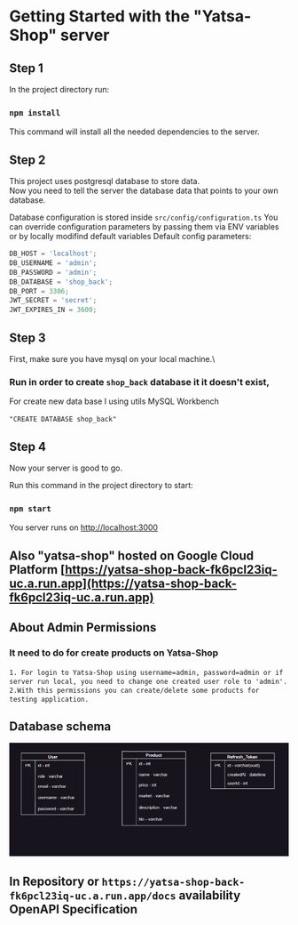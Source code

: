 # Getting Started with the "Yatsa-Shop" server

## Step 1

In the project directory run:

### `npm install`

This command will install all the needed dependencies to the server.

## Step 2

This project uses postgresql database to store data.\
Now you need to tell the server the database data that points to your own database.

Database configuration is stored inside `src/config/configuration.ts`
You can override configuration parameters by passing them via ENV variables or by locally modifind default variables
Default config parameters:

```javascript
DB_HOST = 'localhost';
DB_USERNAME = 'admin';
DB_PASSWORD = 'admin';
DB_DATABASE = 'shop_back';
DB_PORT = 3306;
JWT_SECRET = 'secret';
JWT_EXPIRES_IN = 3600;
```

## Step 3

First, make sure you have mysql on your local machine.\

### Run in order to create `shop_back` database it it doesn't exist,

For create new data base I using utils MySQL Workbench

`"CREATE DATABASE shop_back"`

## Step 4

Now your server is good to go.

Run this command in the project directory to start:

### `npm start`

You server runs on [http://localhost:3000](http://localhost:3000)

## Also "yatsa-shop" hosted on Google Cloud Platform [https://yatsa-shop-back-fk6pcl23iq-uc.a.run.app](https://yatsa-shop-back-fk6pcl23iq-uc.a.run.app)

## About Admin Permissions

### It need to do for create products on Yatsa-Shop

```
1. For login to Yatsa-Shop using username=admin, password=admin or if server run local, you need to change one created user role to 'admin'.
2.With this permissions you can create/delete some products for testing application.
```

## Database schema

![DB_diagram](./docs/schema.png)

## In Repository or `https://yatsa-shop-back-fk6pcl23iq-uc.a.run.app/docs` availability OpenAPI Specification
